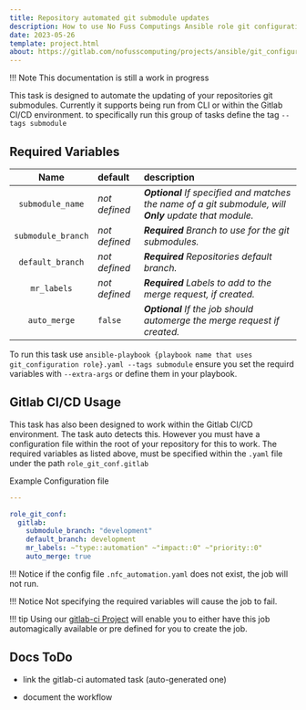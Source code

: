 ```yaml
---
title: Repository automated git submodule updates
description: How to use No Fuss Computings Ansible role git configuration tagged task, git submodules.
date: 2023-05-26
template: project.html
about: https://gitlab.com/nofusscomputing/projects/ansible/git_configuration
---
```


!!! Note
    This documentation is still a work in progress

This task is designed to automate the updating of your repositories git submodules. Currently it supports being run from CLI or within the Gitlab CI/CD environment. to specifically run this group of tasks define the tag `--tags submodule`


## Required Variables

| Name | default | description |
|:---:| :---|:---|
| `submodule_name` | *not defined* | ***Optional** If specified and matches the name of a git submodule, will **Only** update that module.* |
| `submodule_branch` | *not defined* | ***Required** Branch to use for the git submodules.* |
| `default_branch` | *not defined* | ***Required** Repositories default branch.* |
| `mr_labels` | *not defined* | ***Required** Labels to add to the merge request, if created.* |
| `auto_merge` | `false` | ***Optional** If the job should automerge the merge request if created.* |

To run this task use `ansible-playbook {playbook name that uses git_configuration role}.yaml --tags submodule` ensure you set the requird variables with `--extra-args` or define them in your playbook.


## Gitlab CI/CD Usage

This task has also been designed to work within the Gitlab CI/CD environment. The task auto detects this. However you must have a configuration file within the root of your repository for this to work. The required variables as listed above, must be specified within the `.yaml` file under the path `role_git_conf.gitlab`

Example Configuration file

``` yaml title=".nfc_automation.yaml" linenums="1"
---

role_git_conf:
  gitlab:
    submodule_branch: "development"
    default_branch: development
    mr_labels: ~"type::automation" ~"impact::0" ~"priority::0"
    auto_merge: true

```

!!! Notice
    if the config file `.nfc_automation.yaml` does not exist, the job will not run.

!!! Notice
    Not specifying the required variables will cause the job to fail.

!!! tip
    Using our [gitlab-ci Project](../gitlab-ci/index.md) will enable you to either have this job automagically available or pre defined for you to create the job.


## Docs ToDo

- link the gitlab-ci automated task (auto-generated one)

- document the workflow
